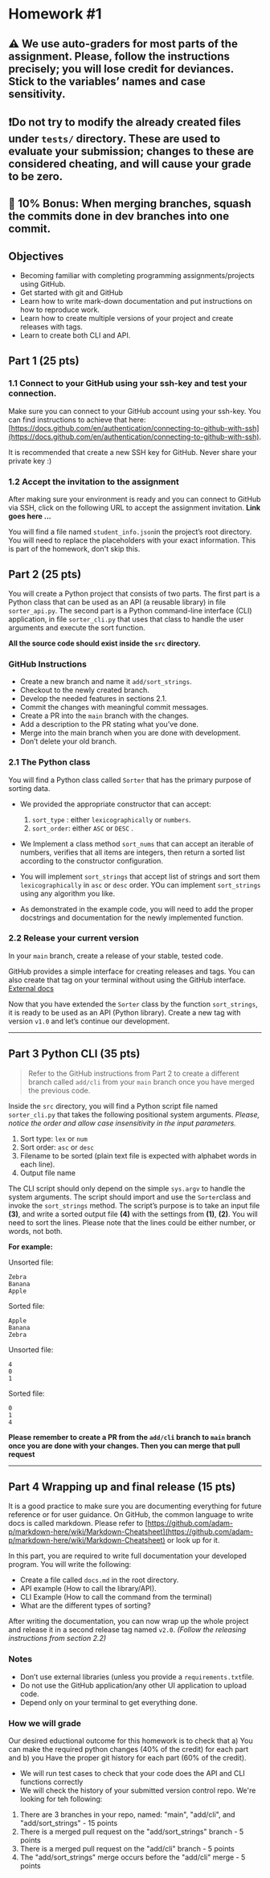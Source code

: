 # Homework #1

## ⚠️ We use auto-graders for most parts of the assignment. Please, follow the instructions precisely; you will lose credit for deviances. Stick to the variables’ names and case sensitivity.

## ❗Do not try to modify the already created files under `tests/` directory. These are used to evaluate your submission; changes to these are considered cheating, and will cause your grade to be zero.

## 🎁 10% Bonus: When merging branches, squash the commits done in dev branches into one commit.

## **Objectives**

- Becoming familiar with completing programming assignments/projects using GitHub.
- Get started with git and GitHub
- Learn how to write mark-down documentation and put instructions on how to reproduce work.
- Learn how to create multiple versions of your project and create releases with tags.
- Learn to create both CLI and API.

## Part 1 (25 pts)

### 1.1 Connect to your GitHub using your ssh-key and test your connection.

Make sure you can connect to your GitHub account using your ssh-key. You can find instructions to achieve that here: [https://docs.github.com/en/authentication/connecting-to-github-with-ssh](https://docs.github.com/en/authentication/connecting-to-github-with-ssh).

It is recommended that create a new SSH key for GitHub. Never share your private key :)

### 1.2 Accept the invitation to the assignment

After making sure your environment is ready and you can connect to GitHub via SSH, click on the following URL to accept the assignment invitation. **Link goes here ...**

You will find a file named `student_info.json`in the project’s root directory. You will need to replace the placeholders with your exact information. This is part of the homework, don't skip this. 

## Part 2 (25 pts)

You will create a Python project that consists of two parts. The first part is a Python class that can be used as an API (a reusable library) in file `sorter_api.py`. The second part is a Python command-line interface (CLI) application, in file `sorter_cli.py` that uses that class to handle the user arguments and execute the sort function.

**All the source code should exist inside the `src` directory.**

### **GitHub Instructions**

- Create a new branch and name it `add/sort_strings`.
- Checkout  to the newly created branch.
- Develop the needed features in sections 2.1.
- Commit the changes with meaningful commit messages.
- Create a PR into the `main` branch with the changes.
- Add a description to the PR stating what you’ve done.
- Merge into the main branch when you are done with development.
- Don’t delete your old branch.

### 2.1 The Python class

You will find a Python class called `Sorter` that has the primary purpose of sorting data.

- We provided the appropriate constructor that can accept:
    1. `sort_type` : either `lexicographically` or `numbers`.
    2. `sort_order`: either `ASC` or `DESC` .

- We Implement a class method `sort_nums` that can accept an iterable of numbers, verifies that all items are integers, then return a sorted list according to the constructor configuration.
- You will implement `sort_strings` that accept list of strings and sort them `lexicographically` in `asc` or `desc` order. YOu can implement `sort_strings` using any algorithm you like. 
- As demonstrated in the example code, you will need to add the proper docstrings and documentation for the newly implemented function.

### 2.2 Release your current version

In your `main` branch, create a release of your stable, tested code.

GitHub provides a simple interface for creating releases and tags. You can also create that tag on your terminal without using the GitHub interface. [External docs](https://www.toolsqa.com/git/github-releases/)

Now that you have extended the `Sorter` class by the function `sort_strings`, it is ready to be used as an API (Python library). Create a new tag with version `v1.0` and let’s continue our development.

 

---

## Part 3 Python CLI (35 pts)

> Refer to the GitHub instructions from Part 2 to create a different branch called `add/cli` from your `main` branch once you have merged the previous code.

Inside the `src` directory, you will find a Python script file named `sorter_cli.py` that takes the following positional system arguments. *Please, notice the order and allow case insensitivity in the input parameters.*

1. Sort type: `lex` or `num`
2. Sort order: `asc` or `desc` 
3. Filename to be sorted (plain text file is expected with alphabet words in each line).
4. Output file name

The CLI script should only depend on the simple `sys.argv` to handle the system arguments. The script should import and use the `Sorter`class and invoke the `sort_strings` method. The script’s purpose is to take an input file **(3)**, and write a sorted output file **(4)** with the settings from **(1)**, **(2)**. You will need to sort the lines. Please note that the lines could be either number, or words, not both.

**For example:**

Unsorted file:
```
Zebra
Banana
Apple
```

Sorted file:
```
Apple
Banana
Zebra
```

Unsorted file:
```
4
0
1
```

Sorted file:
```
0
1
4
```

**Please remember to create a PR from the `add/cli` branch to `main` branch once you are done with your changes. Then you can merge that pull request**

<hr>

## Part 4 Wrapping up and final release (15 pts)

It is a good practice to make sure you are documenting everything for future reference or for user guidance. On GitHub, the common language to write docs is called markdown. Please refer to [https://github.com/adam-p/markdown-here/wiki/Markdown-Cheatsheet](https://github.com/adam-p/markdown-here/wiki/Markdown-Cheatsheet) or look up for it.

In this part, you are required to write full documentation your developed program. You will write the following:

- Create a file called `docs.md` in the root directory.
- API example (How to call the library/API).
- CLI Example (How to call the command from the terminal)
- What are the different types of sorting?

After writing the documentation, you can now wrap up the whole project and release it in a second release tag named `v2.0`. *(Follow the releasing instructions from section 2.2)*

### Notes

- Don’t use external libraries (unless you provide a `requirements.txt`file.
- Do not use the GitHub application/any other UI application to upload code.
- Depend only on your terminal to get everything done.

### How we will grade

Our desired eductional outcome for this homework is to check that a) You can make the required python changes
(40% of the credit) for each part and b) you Have the proper git history for each part (60% of the credit). 

- We will run test cases to check that your code does the API and CLI functions correctly
- We will check the history of your submitted version control repo. We're looking for teh following: 

1. There are 3 branches in your repo, named: "main", "add/cli", and "add/sort_strings" - 15 points
2. There is a merged pull request on the "add/sort_strings" branch - 5 points
3. There is a merged pull request on the "add/cli" branch - 5 points
4. The "add/sort_strings" merge occurs before the "add/cli" merge - 5 points